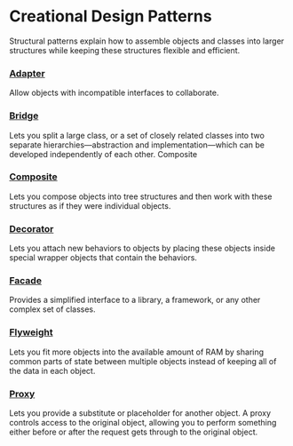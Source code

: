 # Creational Design Patterns

Structural patterns explain how to assemble objects and classes into larger structures while keeping these structures
flexible and efficient.

### [Adapter]()

Allow objects with incompatible interfaces to collaborate.

### [Bridge]()

Lets you split a large class, or a set of closely related classes into two separate hierarchies—abstraction and
implementation—which can be developed independently of each other.
Composite
### [Composite]()

Lets you compose objects into tree structures and then work with these structures as if they were individual objects.

### [Decorator]()

Lets you attach new behaviors to objects by placing these objects inside special wrapper objects that contain the
behaviors.

### [Facade]()

Provides a simplified interface to a library, a framework, or any other complex set of classes.

### [Flyweight]()

Lets you fit more objects into the available amount of RAM by sharing common parts of state between multiple objects
instead of keeping all of the data in each object.

### [Proxy]()

Lets you provide a substitute or placeholder for another object. A proxy controls access to the original object,
allowing you to perform something either before or after the request gets through to the original object.
